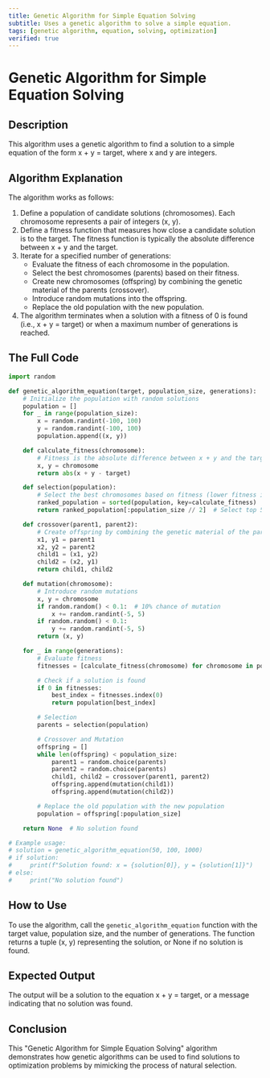 ```yaml
---
title: Genetic Algorithm for Simple Equation Solving
subtitle: Uses a genetic algorithm to solve a simple equation.
tags: [genetic algorithm, equation, solving, optimization]
verified: true
---
```


# Genetic Algorithm for Simple Equation Solving

## Description

This algorithm uses a genetic algorithm to find a solution to a simple equation of the form x + y = target, where x and y are integers.

## Algorithm Explanation

The algorithm works as follows:

1.  Define a population of candidate solutions (chromosomes). Each chromosome represents a pair of integers (x, y).
2.  Define a fitness function that measures how close a candidate solution is to the target. The fitness function is typically the absolute difference between x + y and the target.
3.  Iterate for a specified number of generations:
    *   Evaluate the fitness of each chromosome in the population.
    *   Select the best chromosomes (parents) based on their fitness.
    *   Create new chromosomes (offspring) by combining the genetic material of the parents (crossover).
    *   Introduce random mutations into the offspring.
    *   Replace the old population with the new population.
4.  The algorithm terminates when a solution with a fitness of 0 is found (i.e., x + y = target) or when a maximum number of generations is reached.

## The Full Code

```python
import random

def genetic_algorithm_equation(target, population_size, generations):
    # Initialize the population with random solutions
    population = []
    for _ in range(population_size):
        x = random.randint(-100, 100)
        y = random.randint(-100, 100)
        population.append((x, y))

    def calculate_fitness(chromosome):
        # Fitness is the absolute difference between x + y and the target
        x, y = chromosome
        return abs(x + y - target)

    def selection(population):
        # Select the best chromosomes based on fitness (lower fitness is better)
        ranked_population = sorted(population, key=calculate_fitness)
        return ranked_population[:population_size // 2]  # Select top 50%

    def crossover(parent1, parent2):
        # Create offspring by combining the genetic material of the parents
        x1, y1 = parent1
        x2, y2 = parent2
        child1 = (x1, y2)
        child2 = (x2, y1)
        return child1, child2

    def mutation(chromosome):
        # Introduce random mutations
        x, y = chromosome
        if random.random() < 0.1:  # 10% chance of mutation
            x += random.randint(-5, 5)
        if random.random() < 0.1:
            y += random.randint(-5, 5)
        return (x, y)

    for _ in range(generations):
        # Evaluate fitness
        fitnesses = [calculate_fitness(chromosome) for chromosome in population]

        # Check if a solution is found
        if 0 in fitnesses:
            best_index = fitnesses.index(0)
            return population[best_index]

        # Selection
        parents = selection(population)

        # Crossover and Mutation
        offspring = []
        while len(offspring) < population_size:
            parent1 = random.choice(parents)
            parent2 = random.choice(parents)
            child1, child2 = crossover(parent1, parent2)
            offspring.append(mutation(child1))
            offspring.append(mutation(child2))

        # Replace the old population with the new population
        population = offspring[:population_size]

    return None  # No solution found

# Example usage:
# solution = genetic_algorithm_equation(50, 100, 1000)
# if solution:
#     print(f"Solution found: x = {solution[0]}, y = {solution[1]}")
# else:
#     print("No solution found")
```

## How to Use

To use the algorithm, call the `genetic_algorithm_equation` function with the target value, population size, and the number of generations. The function returns a tuple (x, y) representing the solution, or None if no solution is found.

## Expected Output

The output will be a solution to the equation x + y = target, or a message indicating that no solution was found.

## Conclusion

This "Genetic Algorithm for Simple Equation Solving" algorithm demonstrates how genetic algorithms can be used to find solutions to optimization problems by mimicking the process of natural selection.
